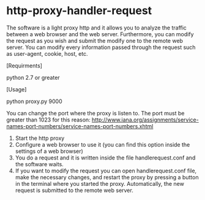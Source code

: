 # http-proxy-handler-request
The software is a light proxy http and it allows you to analyze the traffic between a web browser and the web server. Furthermore, you can modify the request as you wish and submit the modify one to the remote web server. You can modify every information passed through the request such as user-agent, cookie, host, etc.

[Requirments]

python 2.7 or greater


[Usage]

python proxy.py 9000

You can change the port where the proxy is listen to. The port must be greater than 1023 for this reason: http://www.iana.org/assignments/service-names-port-numbers/service-names-port-numbers.xhtml

1) Start the http proxy
2) Configure a web browser to use it (you can find this option inside the settings of a web browser)
3) You do a request and it is written inside the file handlerequest.conf and the software waits.
4) If you want to modify the request you can open handlerequest.conf file, make the necessary changes, and restart the proxy by pressing a button in the terminal where you started the proxy. Automatically, the new request is submitted to the remote web server.


